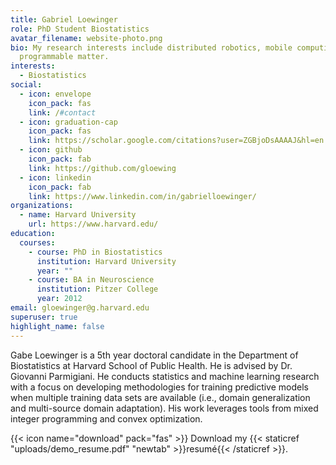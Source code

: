 ```yaml
---
title: Gabriel Loewinger
role: PhD Student Biostatistics
avatar_filename: website-photo.png
bio: My research interests include distributed robotics, mobile computing and
  programmable matter.
interests:
  - Biostatistics
social:
  - icon: envelope
    icon_pack: fas
    link: /#contact
  - icon: graduation-cap
    icon_pack: fas
    link: https://scholar.google.com/citations?user=ZGBjoDsAAAAJ&hl=en
  - icon: github
    icon_pack: fab
    link: https://github.com/gloewing
  - icon: linkedin
    icon_pack: fab
    link: https://www.linkedin.com/in/gabrielloewinger/
organizations:
  - name: Harvard University
    url: https://www.harvard.edu/
education:
  courses:
    - course: PhD in Biostatistics
      institution: Harvard University
      year: ""
    - course: BA in Neuroscience
      institution: Pitzer College
      year: 2012
email: gloewinger@g.harvard.edu
superuser: true
highlight_name: false
---
```

Gabe Loewinger is a 5th year doctoral candidate in the Department of Biostatistics at Harvard School of Public Health. He is advised by Dr. Giovanni Parmigiani. He conducts statistics and machine learning research with a focus on developing methodologies for training predictive models when multiple training data sets are available (i.e., domain generalization and multi-source domain adaptation). His work leverages tools from mixed integer programming and convex optimization.

{{< icon name="download" pack="fas" >}} Download my {{< staticref "uploads/demo_resume.pdf" "newtab" >}}resumé{{< /staticref >}}.